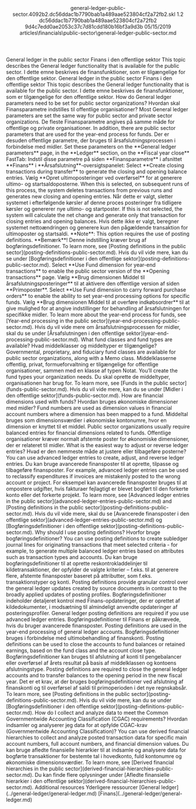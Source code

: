 <?xml version="1.0" encoding="UTF-8"?>
<xliff xmlns:logoport="urn:logoport:xliffeditor:xliff-extras:1.0" xmlns:xsi="http://www.w3.org/2001/XMLSchema-instance" xmlns="urn:oasis:names:tc:xliff:document:1.2" xmlns:xliffext="urn:microsoft:content:schema:xliffextensions" version="1.2" xsi:schemaLocation="urn:oasis:names:tc:xliff:document:1.2 xliff-core-1.2-transitional.xsd">
  <file datatype="xml" source-language="en-US" original="general-ledger-public-sector.md" target-language="da-DK">
    <header>
      <tool tool-company="Microsoft" tool-version="1.0-7889195" tool-name="mdxliff" tool-id="mdxliff"/>
      <xliffext:skl_file_name>general-ledger-public-sector.4092b2.dc56ddac1b7790bab1a489aae523804cf2a72fb2.skl</xliffext:skl_file_name>
      <xliffext:version>1.2</xliffext:version>
      <xliffext:ms.openlocfilehash>dc56ddac1b7790bab1a489aae523804cf2a72fb2</xliffext:ms.openlocfilehash>
      <xliffext:ms.sourcegitcommit>9d4c7edd0ae2053c37c7d81cdd180b16bf3a9d3b</xliffext:ms.sourcegitcommit>
      <xliffext:ms.lasthandoff>05/15/2019</xliffext:ms.lasthandoff>
      <xliffext:ms.openlocfilepath>articles\financials\public-sector\general-ledger-public-sector.md</xliffext:ms.openlocfilepath>
    </header>
    <body>
      <group extype="content" id="content">
        <trans-unit xml:space="preserve" translate="yes" id="101" restype="x-metadata">
          <source>General ledger in the public sector</source>
        <target logoport:matchpercent="101" state="translated" state-qualifier="leveraged-tm">Finans i den offentlige sektor</target></trans-unit>
        <trans-unit xml:space="preserve" translate="yes" id="102" restype="x-metadata">
          <source>This topic describes the General ledger functionality that is available for the public sector.</source>
        <target logoport:matchpercent="101" state="translated" state-qualifier="leveraged-tm">I dette emne beskrives de finansfunktioner, som er tilgængelige for den offentlige sektor.</target></trans-unit>
        <trans-unit xml:space="preserve" translate="yes" id="103">
          <source>General ledger in the public sector</source>
        <target logoport:matchpercent="101" state="translated" state-qualifier="leveraged-tm">Finans i den offentlige sektor</target></trans-unit>
        <trans-unit xml:space="preserve" translate="yes" id="104">
          <source>This topic describes the General ledger functionality that is available for the public sector.</source>
        <target logoport:matchpercent="101" state="translated" state-qualifier="leveraged-tm">I dette emne beskrives de finansfunktioner, som er tilgængelige for den offentlige sektor.</target></trans-unit>
        <trans-unit xml:space="preserve" translate="yes" id="105">
          <source>How do General ledger parameters need to be set for public sector organizations?</source>
        <target logoport:matchpercent="101" state="translated" state-qualifier="leveraged-tm">Hvordan skal Finansparametre indstilles til offentlige organisationer?</target></trans-unit>
        <trans-unit xml:space="preserve" translate="yes" id="106">
          <source>Most General ledger parameters are set the same way for public sector and private sector organizations.</source>
        <target logoport:matchpercent="101" state="translated" state-qualifier="leveraged-tm">De fleste Finansparametre angives på samme måde for offentlige og private organisationer.</target></trans-unit>
        <trans-unit xml:space="preserve" translate="yes" id="107">
          <source>In addition, there are public sector parameters that are used for the year-end process for funds.</source>
        <target logoport:matchpercent="101" state="translated" state-qualifier="leveraged-tm">Der er desuden offentlige parametre, der bruges til årsafslutningsprocessen i forbindelse med midler.</target></trans-unit>
        <trans-unit xml:space="preserve" translate="yes" id="108">
          <source>Set these parameters on the <bpt id="p1">**</bpt>General ledger parameters<ept id="p1">**</ept> page, in the <bpt id="p2">**</bpt>Ledger<ept id="p2">**</ept> section, on the <bpt id="p3">**</bpt>Fiscal year close<ept id="p3">**</ept> FastTab:</source>
        <target logoport:matchpercent="101" state="translated" state-qualifier="leveraged-tm">Indstil disse parametre på siden <bpt id="p1">**</bpt>Finansparametre<ept id="p1">**</ept> i afsnittet <bpt id="p2">**</bpt>Finans<ept id="p2">**</ept> i <bpt id="p3">**</bpt>Årsafslutning<ept id="p3">**</ept>-oversigtspanelet:</target></trans-unit>
        <trans-unit xml:space="preserve" translate="yes" id="109">
          <source>Select <bpt id="p1">**</bpt>Create closing transactions during transfer<ept id="p1">**</ept> to generate the closing and opening balance entries.</source>
        <target logoport:matchpercent="101" state="translated" state-qualifier="leveraged-tm">Vælg <bpt id="p1">**</bpt>Opret ultimoposteringer ved overførsel<ept id="p1">**</ept> for at generere ultimo- og startsaldoposterne.</target></trans-unit>
        <trans-unit xml:space="preserve" translate="yes" id="110">
          <source>When this is selected, on subsequent runs of this process, the system deletes transactions from previous runs and generates new closing and opening entries.</source>
        <target logoport:matchpercent="101" state="translated" state-qualifier="leveraged-tm">Når dette er valgt, sletter systemet i efterfølgende kørsler af denne proces posteringer fra tidligere kørsler og genererer nye ultimo- og startposter.</target></trans-unit>
        <trans-unit xml:space="preserve" translate="yes" id="111">
          <source>If this is not selected, the system will calculate the net change and generate only that transaction for closing entries and opening balances.</source>
        <target logoport:matchpercent="101" state="translated" state-qualifier="leveraged-tm">Hvis dette ikke er valgt, beregner systemet nettoændringen og generere kun den pågældende transaktion for ultimoposter og startsaldi.</target></trans-unit>
        <trans-unit xml:space="preserve" translate="yes" id="112">
          <source><bpt id="p1">**</bpt>Note<ept id="p1">**</ept>: This option requires the use of posting definitions.</source>
        <target logoport:matchpercent="101" state="translated" state-qualifier="leveraged-tm"><bpt id="p1">**</bpt>Bemærk<ept id="p1">**</ept>! Denne indstilling kræver brug af bogføringsdefinitioner.</target></trans-unit>
        <trans-unit xml:space="preserve" translate="yes" id="113">
          <source>To learn more, see <bpt id="p1">[</bpt>Posting definitions in the public sector<ept id="p1">](posting-definitions-public-sector.md)</ept>.</source>
        <target logoport:matchpercent="101" state="translated" state-qualifier="leveraged-tm">Hvis du vil vide mere, kan du se under <bpt id="p1">[</bpt>Bogføringsdefinitioner i den offentlige sektor<ept id="p1">](posting-definitions-public-sector.md)</ept>.</target></trans-unit>
        <trans-unit xml:space="preserve" translate="yes" id="114">
          <source>Select <bpt id="p1">**</bpt>Use Fund dimension for year-end transactions<ept id="p1">**</ept> to enable the public sector version of the <bpt id="p2">**</bpt>Opening transactions<ept id="p2">**</ept> page.</source>
        <target logoport:matchpercent="101" state="translated" state-qualifier="leveraged-tm">Vælg <bpt id="p1">**</bpt>Brug dimensionen Middel til årsafslutningsposteringer<ept id="p1">**</ept> til at aktivere den offentlige version af siden <bpt id="p2">**</bpt>Primoposter<ept id="p2">**</ept>.</target></trans-unit>
        <trans-unit xml:space="preserve" translate="yes" id="115">
          <source>Select <bpt id="p1">**</bpt>Use Fund dimension to carry forward purchase orders<ept id="p1">**</ept> to enable the ability to set year-end processing options for specific funds.</source>
        <target logoport:matchpercent="101" state="translated" state-qualifier="leveraged-tm">Vælg <bpt id="p1">**</bpt>Brug dimensionen Middel til at overføre indkøbsordrer<ept id="p1">**</ept> til at give mulighed for at angive indstillinger for behandling af årsafslutningen for specifikke midler.</target></trans-unit>
        <trans-unit xml:space="preserve" translate="yes" id="116">
          <source>To learn more about the year-end process for funds, see <bpt id="p1">[</bpt>Year-end processing in the public sector<ept id="p1">](year-end-processing-public-sector.md)</ept>.</source>
        <target logoport:matchpercent="101" state="translated" state-qualifier="leveraged-tm">Hvis du vil vide mere om årsafslutningsprocessen for midler, skal du se under <bpt id="p1">[</bpt>Årsafslutningen i den offentlige sektor<ept id="p1">](year-end-processing-public-sector.md)</ept>.</target></trans-unit>
        <trans-unit xml:space="preserve" translate="yes" id="117">
          <source>What fund classes and fund types are available?</source>
        <target logoport:matchpercent="101" state="translated" state-qualifier="leveraged-tm">Hvad middelklasser og middeltyper er tilgængelige?</target></trans-unit>
        <trans-unit xml:space="preserve" translate="yes" id="118">
          <source>Governmental, proprietary, and fiduciary fund classes are available for public sector organizations, along with a Memo class.</source>
        <target logoport:matchpercent="101" state="translated" state-qualifier="leveraged-tm">Middelklasserne offentlig, privat, formueforvaltning er tilgængelige for offentlige organisationer, sammen med en klasse af typen Notat.</target></trans-unit>
        <trans-unit xml:space="preserve" translate="yes" id="119">
          <source>You’ll create the fund types your organization needs.</source>
        <target logoport:matchpercent="101" state="translated" state-qualifier="leveraged-tm">Du skal oprette de middeltyper, organisationen har brug for.</target></trans-unit>
        <trans-unit xml:space="preserve" translate="yes" id="120">
          <source>To learn more, see <bpt id="p1">[</bpt>Funds in the public sector<ept id="p1">](funds-public-sector.md)</ept>.</source>
        <target logoport:matchpercent="101" state="translated" state-qualifier="leveraged-tm">Hvis du vil vide mere, kan du se under <bpt id="p1">[</bpt>Midler i den offentlige sektor<ept id="p1">](funds-public-sector.md)</ept>.</target></trans-unit>
        <trans-unit xml:space="preserve" translate="yes" id="121">
          <source>How are financial dimensions used with funds?</source>
        <target logoport:matchpercent="101" state="translated" state-qualifier="leveraged-tm">Hvordan bruges økonomiske dimensioner med midler?</target></trans-unit>
        <trans-unit xml:space="preserve" translate="yes" id="122">
          <source>Fund numbers are used as dimension values in financial account numbers where a dimension has been mapped to a fund.</source>
        <target logoport:matchpercent="101" state="translated" state-qualifier="leveraged-tm">Middeltal bruges som dimensionsværdier i økonomiske kontonumre, hvor en dimension er knyttet til et middel.</target></trans-unit>
        <trans-unit xml:space="preserve" translate="yes" id="123">
          <source>Public sector organizations usually require balanced entries for financial dimensions related to funds.</source>
        <target logoport:matchpercent="101" state="translated" state-qualifier="leveraged-tm">Offentlige organisationer kræver normalt afstemte poster for økonomiske dimensioner, der er relateret til midler.</target></trans-unit>
        <trans-unit xml:space="preserve" translate="yes" id="124">
          <source>What is the easiest way to adjust or reverse ledger entries?</source>
        <target logoport:matchpercent="101" state="translated" state-qualifier="leveraged-tm">Hvad er den nemmeste måde at justere eller tilbageføre posterne?</target></trans-unit>
        <trans-unit xml:space="preserve" translate="yes" id="125">
          <source>You can use advanced ledger entries to create, adjust, and reverse ledger entries.</source>
        <target logoport:matchpercent="101" state="translated" state-qualifier="leveraged-tm">Du kan bruge avancerede finansposter til at oprette, tilpasse og tilbageføre finansposter.</target></trans-unit>
        <trans-unit xml:space="preserve" translate="yes" id="126">
          <source>For example, advanced ledger entries can be used to reclassify expenditures if invoices are mistakenly posted to the wrong account or project.</source>
        <target logoport:matchpercent="101" state="translated" state-qualifier="leveraged-tm">For eksempel kan avancerede finansposter bruges til at ompostere udgifter, hvis fakturaer fejlagtigt er blevet bogført til den forkerte konto eller det forkerte projekt.</target></trans-unit>
        <trans-unit xml:space="preserve" translate="yes" id="127">
          <source>To learn more, see <bpt id="p1">[</bpt>Advanced ledger entries in the public sector<ept id="p1">](advanced-ledger-entries-public-sector.md)</ept> and <bpt id="p2">[</bpt>Posting definitions in the public sector<ept id="p2">](posting-definitions-public-sector.md)</ept>.</source>
        <target logoport:matchpercent="101" state="translated" state-qualifier="leveraged-tm">Hvis du vil vide mere, skal du se <bpt id="p1">[</bpt>Avancerede finansposter i den offentlige sektor<ept id="p1">](advanced-ledger-entries-public-sector.md)</ept> og <bpt id="p2">[</bpt>Bogføringsdefinitioner i den offentlige sektor<ept id="p2">](posting-definitions-public-sector.md)</ept>.</target></trans-unit>
        <trans-unit xml:space="preserve" translate="yes" id="128">
          <source>Why should I use posting definitions?</source>
        <target logoport:matchpercent="101" state="translated" state-qualifier="leveraged-tm">Hvorfor bruge bogføringsdefinitioner?</target></trans-unit>
        <trans-unit xml:space="preserve" translate="yes" id="129">
          <source>You can use posting definitions to create subledger journal lines for originating transactions that meet selected criteria - for example, to generate multiple balanced ledger entries based on attributes such as transaction types and accounts.</source>
        <target logoport:matchpercent="101" state="translated" state-qualifier="leveraged-tm">Du kan bruge bogføringsdefinitioner til at oprette reskontrokladdelinjer til kildetransaktioner, der opfylder de valgte kriterier – f.eks. til at generere flere, afstemte finansposter baseret på attributter, som f.eks. transaktionstyper og konti.</target></trans-unit>
        <trans-unit xml:space="preserve" translate="yes" id="130">
          <source>Posting definitions provide granular control over the general ledger updates created by source documents in contrast to the broadly applied updates of posting profiles.</source>
        <target logoport:matchpercent="101" state="translated" state-qualifier="leveraged-tm">Bogføringsdefinitioner indeholder detaljeret kontrol med Finans-opdateringer, der er oprettet af kildedokumenter, i modsætning til almindeligt anvendte opdateringer af posteringsprofiler.</target></trans-unit>
        <trans-unit xml:space="preserve" translate="yes" id="131">
          <source>General ledger posting definitions are required if you use advanced ledger entries.</source>
        <target logoport:matchpercent="101" state="translated" state-qualifier="leveraged-tm">Bogføringsdefinitioner til Finans er påkrævede, hvis du bruger avancerede finansposter.</target></trans-unit>
        <trans-unit xml:space="preserve" translate="yes" id="132">
          <source>Posting definitions are used in the year-end processing of general ledger accounts.</source>
        <target logoport:matchpercent="101" state="translated" state-qualifier="leveraged-tm">Bogføringsdefinitioner bruges i forbindelse med ultimobehandling af finanskonti.</target></trans-unit>
        <trans-unit xml:space="preserve" translate="yes" id="133">
          <source>Posting definitions can be used to close the accounts to fund balances or retained earnings, based on the fund class and the account close type.</source>
        <target logoport:matchpercent="101" state="translated" state-qualifier="leveraged-tm">Bogføringsdefinitioner kan bruges til afslutning af konti til pengebalancer eller overførsel af årets resultat på basis af middelklassen og kontoens afslutningstype.</target></trans-unit>
        <trans-unit xml:space="preserve" translate="yes" id="134">
          <source>Posting definitions are required to close the general ledger accounts and to transfer balances to the opening period in the new fiscal year.</source>
        <target logoport:matchpercent="101" state="translated" state-qualifier="leveraged-tm">Det er et krav, at der bruges bogføringsdefinitioner ved afslutning af finanskonti og til overførsel af saldi til primoperioden i det nye regnskabsår.</target></trans-unit>
        <trans-unit xml:space="preserve" translate="yes" id="135">
          <source>To learn more, see <bpt id="p1">[</bpt>Posting definitions in the public sector<ept id="p1">](posting-definitions-public-sector.md)</ept>.</source>
        <target logoport:matchpercent="101" state="translated" state-qualifier="leveraged-tm">Hvis du vil vide mere, kan du se under <bpt id="p1">[</bpt>Bogføringsdefinitioner i den offentlige sektor<ept id="p1">](posting-definitions-public-sector.md)</ept>.</target></trans-unit>
        <trans-unit xml:space="preserve" translate="yes" id="136">
          <source>How do I collect and analyze data to meet the Common Governmentwide Accounting Classification (CGAC) requirements?</source>
        <target logoport:matchpercent="101" state="translated" state-qualifier="leveraged-tm">Hvordan indsamler og analyserer jeg data for at opfylde CGAC-krav (Governmentwide Accounting Classification)?</target></trans-unit>
        <trans-unit xml:space="preserve" translate="yes" id="137">
          <source>You can use derived financial hierarchies to collect and analyze posted transaction data for specific main account numbers, full account numbers, and financial dimension values.</source>
        <target logoport:matchpercent="101" state="translated" state-qualifier="leveraged-tm">Du kan bruge afledte finansielle hierarkier til at indsamle og analysere data for bogførte transaktioner for bestemte tal i hovedkonto, fuld kontonumre og økonomiske dimensionsværdier.</target></trans-unit>
        <trans-unit xml:space="preserve" translate="yes" id="138">
          <source>To learn more, see <bpt id="p1">[</bpt>Derived financial hierarchies in the public sector<ept id="p1">](derived-financial-hierarchies-public-sector.md)</ept>.</source>
        <target logoport:matchpercent="101" state="translated" state-qualifier="leveraged-tm">Du kan finde flere oplysninger under <bpt id="p1">[</bpt>Afledte finansielle hierarkier i den offentlige sektor<ept id="p1">](derived-financial-hierarchies-public-sector.md)</ept>.</target></trans-unit>
        <trans-unit xml:space="preserve" translate="yes" id="139">
          <source>Additional resources</source>
        <target logoport:matchpercent="101" state="translated" state-qualifier="leveraged-tm">Yderligere ressourcer</target></trans-unit>
        <trans-unit xml:space="preserve" translate="yes" id="140">
          <source><bpt id="p1">[</bpt>General ledger<ept id="p1">](../general-ledger/general-ledger.md)</ept></source>
        <target logoport:matchpercent="101" state="translated" state-qualifier="leveraged-tm"><bpt id="p1">[</bpt>Finans<ept id="p1">](../general-ledger/general-ledger.md)</ept></target></trans-unit>
      </group>
    </body>
  </file>
</xliff>